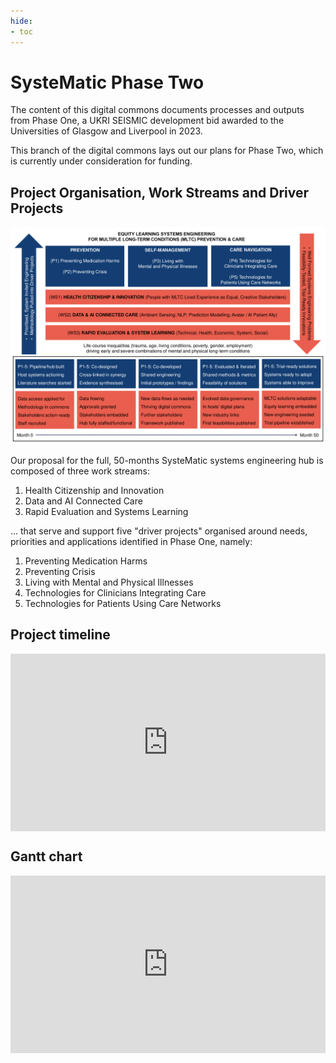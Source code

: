 ```yaml
---
hide:
- toc
---
```


# SysteMatic Phase Two
The content of this digital commons documents processes and outputs from Phase One, a UKRI SEISMIC development bid awarded to the Universities of Glasgow and Liverpool in 2023.  

This branch of the digital commons lays out our plans for Phase Two, which is currently under consideration for funding.

## Project Organisation, Work Streams and Driver Projects
![1](../assets/systematic-diagram.png)

Our proposal for the full, 50-months SysteMatic systems engineering hub is composed of three work streams:
  1. Health Citizenship and Innovation
  2. Data and AI Connected Care
  3. Rapid Evaluation and Systems Learning

... that serve and support five "driver projects" organised around needs, priorities and applications identified in Phase One, namely:

  1. Preventing Medication Harms
  2. Preventing Crisis
  3. Living with Mental and Physical Illnesses
  4. Technologies for Clinicians Integrating Care
  5. Technologies for Patients Using Care Networks





## Project timeline 

<div>
  <div style="position:relative;padding-top:56.25%;">
    <iframe src="https://view.monday.com/embed/1759952478-778fec3e1ca0aa7d46c38343626dd719?r=euc1" frameborder="0" allowfullscreen style="position:absolute;top:0;left:0;width:100%;height:100%;"></iframe>
  </div>
</div>

## Gantt chart 

<div>
  <div style="position:relative;padding-top:56.25%;">
    <iframe src="https://view.monday.com/embed/1759952478-3f75dd06a4225f7b9cb25b230255b6df?r=euc1" frameborder="0" allowfullscreen style="position:absolute;top:0;left:0;width:100%;height:100%;"></iframe>
  </div>
</div>
